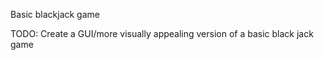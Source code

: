Basic blackjack game

TODO: Create a GUI/more visually appealing version of a basic black jack game
